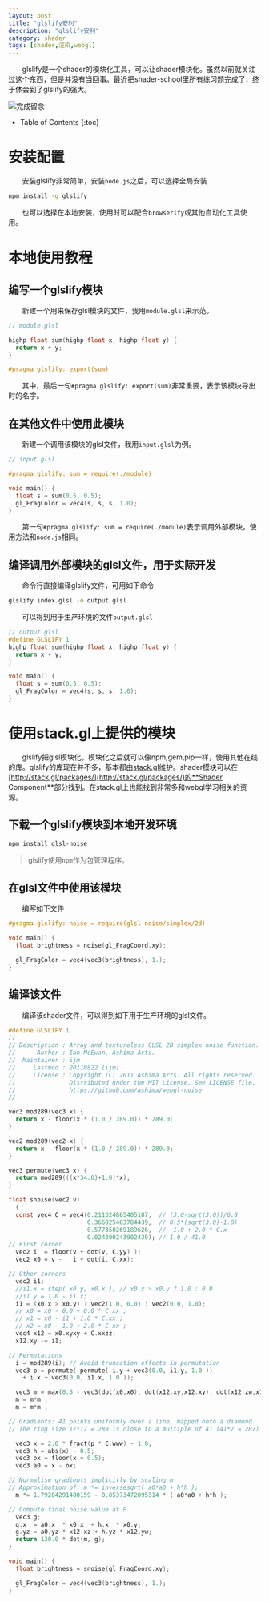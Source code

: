 ```yaml
---
layout: post
title: "glslify安利"
description: "glslify安利"
category: shader
tags: [shader,渲染,webgl]
---
```


&#160; &#160; &#160; &#160;glslify是一个shader的模块化工具，可以让shader模块化。虽然以前就关注过这个东西，但是并没有当回事。最近把shader-school里所有练习题完成了，终于体会到了glslify的强大。

<!-- more -->

![完成留念](http://7xqrar.com1.z0.glb.clouddn.com/finished.png)

* Table of Contents
{:toc}

# 安装配置

&#160; &#160; &#160; &#160;安装glslify非常简单，安装`node.js`之后，可以选择全局安装

```bash
npm install -g glslify
```

&#160; &#160; &#160; &#160;也可以选择在本地安装，使用时可以配合`browserify`或其他自动化工具使用。

# 本地使用教程

## 编写一个glslify模块

&#160; &#160; &#160; &#160;新建一个用来保存glsl模块的文件，我用`module.glsl`来示范。

```c
// module.glsl

highp float sum(highp float x, highp float y) {
  return x + y;
}

#pragma glslify: export(sum)
```

&#160; &#160; &#160; &#160;其中，最后一句`#pragma glslify: export(sum)`非常重要，表示该模块导出时的名字。

## 在其他文件中使用此模块

&#160; &#160; &#160; &#160;新建一个调用该模块的glsl文件，我用`input.glsl`为例。

```c
// input.glsl

#pragma glslify: sum = require(./module)

void main() {
  float s = sum(0.5, 0.5);
  gl_FragColor = vec4(s, s, s, 1.0);
}
```

&#160; &#160; &#160; &#160;第一句`#pragma glslify: sum = require(./module)`表示调用外部模块，使用方法和`node.js`相同。

## 编译调用外部模块的glsl文件，用于实际开发

&#160; &#160; &#160; &#160;命令行直接编译glslify文件，可用如下命令

```bash
glslify index.glsl -o output.glsl
```

&#160; &#160; &#160; &#160;可以得到用于生产环境的文件`output.glsl`

```c
// output.glsl
#define GLSLIFY 1
highp float sum(highp float x, highp float y) {
  return x + y;
}

void main() {
  float s = sum(0.5, 0.5);
  gl_FragColor = vec4(s, s, s, 1.0);
}
```

# 使用stack.gl上提供的模块

&#160; &#160; &#160; &#160;glslify把glsl模块化。模块化之后就可以像npm,gem,pip一样，使用其他在线的库。glslify的库现在并不多，基本都由[stack.gl](http://stack.gl/)维护。shader模块可以在[http://stack.gl/packages/](http://stack.gl/packages/)的**Shader Component**部分找到。在stack.gl上也能找到非常多和webgl学习相关的资源。

## 下载一个glslify模块到本地开发环境

```bash
npm install glsl-noise
```

> glslify使用`npm`作为包管理程序。

## 在glsl文件中使用该模块

&#160; &#160; &#160; &#160;编写如下文件

```c
#pragma glslify: noise = require(glsl-noise/simplex/2d)

void main() {
  float brightness = noise(gl_FragCoord.xy);

  gl_FragColor = vec4(vec3(brightness), 1.);
}
```

## 编译该文件

&#160; &#160; &#160; &#160;编译该shader文件，可以得到如下用于生产环境的glsl文件。

```c
#define GLSLIFY 1
//
// Description : Array and textureless GLSL 2D simplex noise function.
//      Author : Ian McEwan, Ashima Arts.
//  Maintainer : ijm
//     Lastmod : 20110822 (ijm)
//     License : Copyright (C) 2011 Ashima Arts. All rights reserved.
//               Distributed under the MIT License. See LICENSE file.
//               https://github.com/ashima/webgl-noise
//

vec3 mod289(vec3 x) {
  return x - floor(x * (1.0 / 289.0)) * 289.0;
}

vec2 mod289(vec2 x) {
  return x - floor(x * (1.0 / 289.0)) * 289.0;
}

vec3 permute(vec3 x) {
  return mod289(((x*34.0)+1.0)*x);
}

float snoise(vec2 v)
  {
  const vec4 C = vec4(0.211324865405187,  // (3.0-sqrt(3.0))/6.0
                      0.366025403784439,  // 0.5*(sqrt(3.0)-1.0)
                     -0.577350269189626,  // -1.0 + 2.0 * C.x
                      0.024390243902439); // 1.0 / 41.0
// First corner
  vec2 i  = floor(v + dot(v, C.yy) );
  vec2 x0 = v -   i + dot(i, C.xx);

// Other corners
  vec2 i1;
  //i1.x = step( x0.y, x0.x ); // x0.x > x0.y ? 1.0 : 0.0
  //i1.y = 1.0 - i1.x;
  i1 = (x0.x > x0.y) ? vec2(1.0, 0.0) : vec2(0.0, 1.0);
  // x0 = x0 - 0.0 + 0.0 * C.xx ;
  // x1 = x0 - i1 + 1.0 * C.xx ;
  // x2 = x0 - 1.0 + 2.0 * C.xx ;
  vec4 x12 = x0.xyxy + C.xxzz;
  x12.xy -= i1;

// Permutations
  i = mod289(i); // Avoid truncation effects in permutation
  vec3 p = permute( permute( i.y + vec3(0.0, i1.y, 1.0 ))
    + i.x + vec3(0.0, i1.x, 1.0 ));

  vec3 m = max(0.5 - vec3(dot(x0,x0), dot(x12.xy,x12.xy), dot(x12.zw,x12.zw)), 0.0);
  m = m*m ;
  m = m*m ;

// Gradients: 41 points uniformly over a line, mapped onto a diamond.
// The ring size 17*17 = 289 is close to a multiple of 41 (41*7 = 287)

  vec3 x = 2.0 * fract(p * C.www) - 1.0;
  vec3 h = abs(x) - 0.5;
  vec3 ox = floor(x + 0.5);
  vec3 a0 = x - ox;

// Normalise gradients implicitly by scaling m
// Approximation of: m *= inversesqrt( a0*a0 + h*h );
  m *= 1.79284291400159 - 0.85373472095314 * ( a0*a0 + h*h );

// Compute final noise value at P
  vec3 g;
  g.x  = a0.x  * x0.x  + h.x  * x0.y;
  g.yz = a0.yz * x12.xz + h.yz * x12.yw;
  return 130.0 * dot(m, g);
}

void main() {
  float brightness = snoise(gl_FragCoord.xy);

  gl_FragColor = vec4(vec3(brightness), 1.);
}
```

